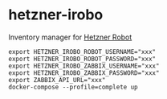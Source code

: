 # hetzner-irobo

Inventory manager for [Hetzner Robot](https://robot.your-server.de)

```shell
export HETZNER_IROBO_ROBOT_USERNAME="xxx"
export HETZNER_IROBO_ROBOT_PASSWORD="xxx"
export HETZNER_IROBO_ZABBIX_USERNAME="xxx"
export HETZNER_IROBO_ZABBIX_PASSWORD="xxx"
export ZABBIX_API_URL="xxx"
docker-compose --profile=complete up
```
